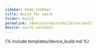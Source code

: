 ```yaml
---
sidebar: home_sidebar
title: Build for nairo
folder: build
permalink: /devices/nairo/build/variant1
device: nairo_variant1
---
```

{% include templates/device_build.md %}
